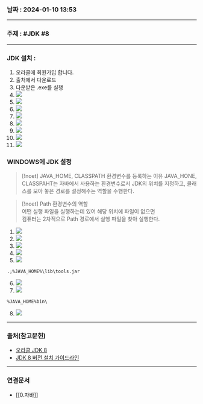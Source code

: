 ### 날짜 : 2024-01-10 13:53

___

### 주제 : #JDK #8

___

### JDK 설치 : 

1. 오라클에 회원가입 합니다.
2. 출처에서 다운로드
3. 다운받은 .exe를 실행
4. ![](https://img1.daumcdn.net/thumb/R1280x0/?scode=mtistory2&fname=https%3A%2F%2Ft1.daumcdn.net%2Fcfile%2Ftistory%2F99CE41385F124DED1F)
5. ![](https://img1.daumcdn.net/thumb/R1280x0/?scode=mtistory2&fname=https%3A%2F%2Ft1.daumcdn.net%2Fcfile%2Ftistory%2F99C39A385F124DED20)
6. ![](https://img1.daumcdn.net/thumb/R1280x0/?scode=mtistory2&fname=https%3A%2F%2Ft1.daumcdn.net%2Fcfile%2Ftistory%2F9999454B5F12503E22)
7. ![](https://img1.daumcdn.net/thumb/R1280x0/?scode=mtistory2&fname=https%3A%2F%2Ft1.daumcdn.net%2Fcfile%2Ftistory%2F99CEFC385F124DEE1F)
8. ![](https://img1.daumcdn.net/thumb/R1280x0/?scode=mtistory2&fname=https%3A%2F%2Ft1.daumcdn.net%2Fcfile%2Ftistory%2F9941033A5F124DEF1F)
9. ![](https://img1.daumcdn.net/thumb/R1280x0/?scode=mtistory2&fname=https%3A%2F%2Ft1.daumcdn.net%2Fcfile%2Ftistory%2F9941923A5F124DF01F)
10. ![](https://img1.daumcdn.net/thumb/R1280x0/?scode=mtistory2&fname=https%3A%2F%2Ft1.daumcdn.net%2Fcfile%2Ftistory%2F9941BA3A5F124DF01F)
11. ![](https://img1.daumcdn.net/thumb/R1280x0/?scode=mtistory2&fname=https%3A%2F%2Ft1.daumcdn.net%2Fcfile%2Ftistory%2F997C44345F12794635)

### WINDOWS에 JDK 설정

>[!noet] JAVA_HOME, CLASSPATH 환경변수를 등록하는 이유
> JAVA_HONE, CLASSPAHT는 자바에서 사용하는 환경변수로서 JDK의 위치를 지정하고,
> 클래스를 모아 놓은 경로를 설정해주는 역할을 수행한다.

>[!noet] Path 환경변수의 역할  
> 어떤 실행 파일을 실행하는데 있어 해당 위치에 파일이 없으면  
> 컴퓨터는 2차적으로 Path 경로에서 실행 파일을 찾아 실행한다.

1. ![](https://img1.daumcdn.net/thumb/R1280x0/?scode=mtistory2&fname=https%3A%2F%2Ft1.daumcdn.net%2Fcfile%2Ftistory%2F99ADD9365F127DB405)
2. ![](https://img1.daumcdn.net/thumb/R1280x0/?scode=mtistory2&fname=https%3A%2F%2Ft1.daumcdn.net%2Fcfile%2Ftistory%2F993AFA3A5F124DF220)
3. ![](https://img1.daumcdn.net/thumb/R1280x0/?scode=mtistory2&fname=https%3A%2F%2Ft1.daumcdn.net%2Fcfile%2Ftistory%2F99424E3A5F124DF21F)
4. ![](https://img1.daumcdn.net/thumb/R1280x0/?scode=mtistory2&fname=https%3A%2F%2Ft1.daumcdn.net%2Fcfile%2Ftistory%2F99E8CC415F1279B235)
5. ![](https://img1.daumcdn.net/thumb/R1280x0/?scode=mtistory2&fname=https%3A%2F%2Ft1.daumcdn.net%2Fcfile%2Ftistory%2F99424E3A5F124DF21F)
```
.;%JAVA_HOME%\lib\tools.jar
```
6. ![](https://img1.daumcdn.net/thumb/R1280x0/?scode=mtistory2&fname=https%3A%2F%2Ft1.daumcdn.net%2Fcfile%2Ftistory%2F999197385F1279CB02)
7. ![](https://img1.daumcdn.net/thumb/R1280x0/?scode=mtistory2&fname=https%3A%2F%2Ft1.daumcdn.net%2Fcfile%2Ftistory%2F99A2ED3F5F124DF41F)
```
%JAVA_HOME%bin\
```
8. ![](https://img1.daumcdn.net/thumb/R1280x0/?scode=mtistory2&fname=https%3A%2F%2Ft1.daumcdn.net%2Fcfile%2Ftistory%2F99A33B3F5F124DF51F)


___

### 출처(참고문헌)

- [오라클 JDK 8](https://www.oracle.com/java/technologies/downloads/#java8-windows)
- [JDK 8 버전 설치 가이드라인](https://wickedmagica.tistory.com/272)

___

### 연결문서

- [[0.자바]]